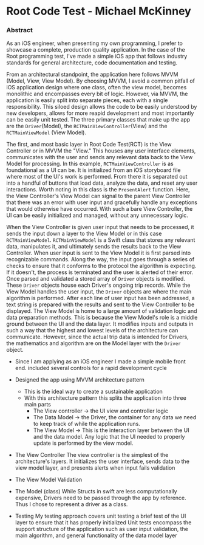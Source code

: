# Root Code Test - Michael McKinney

### Abstract
As an iOS engineer, when presenting my own programming, I prefer to showcase a complete, production quality application. In the case of the Root programming test, I've made a simple iOS app that follows industry standards for general architecture, code documentation and testing. 

From an architectural standpoint, the application here follows MVVM (Model, View, View Model). By choosing MVVM, I avoid a common pitfall of iOS application design where one class, often the view model, becomes monolithic and encompasses every bit of logic. However, via MVVM, the application is easily split into separate pieces, each with a single responsibility. This siloed design allows the code to be easily understood by new developers, allows for more reapid development and most importantly can be easily unit tested. The three primary classes that make up the app are the `Driver`(Model), the `RCTMainViewController`(View) and the `RCTMainViewModel` (View Model). 

The first, and most basic layer in Root Code Test(RCT) is the View Controller or in MVVM the "View." This houses any user interface elements, communicates with the user and sends any relevant data back to the View Model for processing. In this example, `RCTMainViewController` is as foundational as a UI can be. It is initialized from an iOS storyboard file where most of the UI's work is performed. From there it is separated out into a handful of buttons that load data, analyze the data, and reset any user interactions. Worth noting in this class is the `PresentAlert` function. Here, the View Controller's View Model can signal to the parent View Controller that there was an error with user input and gracefully handle any exceptions that would otherwise have occurred. With such a bare View Controller, the UI can be easily initialized and managed, without any unnecessary logic. 

When the View Controller is given user input that needs to be processed, it sends the input down a layer to the View Model or in this case `RCTMainViewModel`. `RCTMainViewModel` is a Swift class that stores any relevant data, manipulates it, and ultimately sends the results back to the View Controller. 
When user input is sent to the View Model it is first parsed into recognizable commands. Along the way, the input goes through a series of checks to ensure that it conforms to the protocol the algorithm is expecting. If it doesn't, the process is terminated and the user is alerted of their error. Once parsed and validated a stored array of `Driver` objects is modified. These `Driver` objects house each Driver's ongoing trip records. While the View Model handles the user input, the `Driver` objects are where the main algorithm is performed. After each line of user input has been addressed, a text string is prepared with the results and sent to the View Controller to be displayed. 
The View Model is home to a large amount of validation logic and data preparation methods. This is because the View Model's role is a middle ground between the UI and the data layer. It modifies inputs and outputs in such a way that the highest and lowest levels of the architecture can communicate. However, since the actual trip data is intended for Drivers, the mathematics and algorithm are on the Model layer with the `Driver` object.



- Since I am applying as an iOS engineer I made a simple mobile front end.
	included several controls for a rapid development cycle

- Designed the app using MVVM architecture pattern
	- This is the ideal way to create a sustainable application
	- With this architecture pattern this splits the application into three main parts
		- The View controller -> the UI view and controller logic
		- The Data Model -> the Driver, the container for any data we need to keep track of while the application runs. 
		- The View Model -> This is the interaction layer between the UI and the data model. Any logic that the UI needed to properly update is performed by the view model.
		
- The View Controller
	The view controller is the simplest of the architecture's layers. It initializes the user interface, sends data to the view model layer, and presents alerts when input fails validation
	
- The View Model
	Validation

- The Model (class)
	While Structs in swift are less computationally expensive, Drivers need to be passed through the app by reference. Thus I chose to represent a driver as a class.
	
- Testing
	My testing approach covers unit testing a brief test of the UI layer to ensure that it has properly initialized
	Unit tests encompass the support structure of the application such as user input validation, the main algorithm, and general functionality of the data model layer
	
